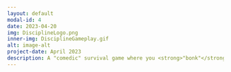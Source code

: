 ```yaml
---
layout: default
modal-id: 4
date: 2023-04-20
img: DisciplineLogo.png
inner-img: DisciplineGameplay.gif
alt: image-alt
project-date: April 2023
description: A "comedic" survival game where you <strong>"bonk"</strong> children to stop them from growing and destroying the whole place. This was developed in a 2-day game jam, with 3 other team members, where the theme was "Micro/Macro", with an added constraint of a 3-colour palette.<br> I was the animator and music producer of this game. <br> <i>This is actually the first game where I produced music for, considering I am still learning music production.</i><br> Play on <a href="https://refreshingcucumber.itch.io/discipline-by-bonk" target="_blank">Itch.io</a>.
---
```

